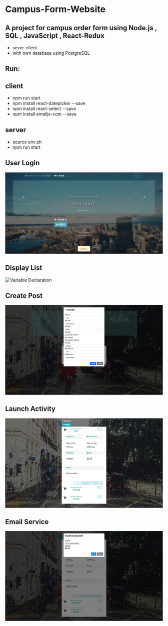 # Campus-Form-Website

## A project for campus order form using Node.js , SQL , JavaScript , React-Redux 
* sever-client
* with own database using PostgreSQL
## Run: 
## client 
* npm run start
* npm install react-datepicker --save
* npm install react-select --save
* npm install emailjs-com --save
## server
* source env.sh 
* npm run start
## User Login
![Variable Declaration](/img/11.png)
## Display List
![Variable Declaration](/img/22.png)
## Create Post
![Variable Declaration](/img/33.png)
## Launch Activity
![Variable Declaration](/img/44.png)
## Email Service
![Variable Declaration](/img/55.png)



